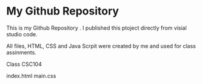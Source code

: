 # My Github Repository
This is my Github Repository . I published this ptoject directly from visial studio code.

All files, HTML, CSS and Java Scrpit were created by me and used for class assinments.

Class CSC104 

index.html
main.css